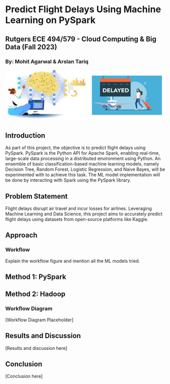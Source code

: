 # Predict Flight Delays Using Machine Learning on PySpark

## Rutgers ECE 494/579 - Cloud Computing & Big Data (Fall 2023)

### By: Mohit Agarwal & Arslan Tariq

![Intro Background](Intro_Background.png)
## Introduction

As part of this project, the objective is to predict flight delays using PySpark. PySpark is the Python API for Apache Spark, enabling real-time, large-scale data processing in a distributed environment using Python. An ensemble of basic classification-based machine learning models, namely Decision Tree, Random Forest, Logistic Regression, and Naive Bayes, will be experimented with to achieve this task. The ML model implementation will be done by interacting with Spark using the PySpark library.

## Problem Statement

Flight delays disrupt air travel and incur losses for airlines. Leveraging Machine Learning and Data Science, this project aims to accurately predict flight delays using datasets from open-source platforms like Kaggle.

## Approach

### Workflow

Explain the workflow figure and mention all the ML models tried.

## Method 1: PySpark

## Method 2: Hadoop

### Workflow Diagram

[Workflow Diagram Placeholder]

## Results and Discussion

[Results and discussion here]

## Conclusion

[Conclusion here]
